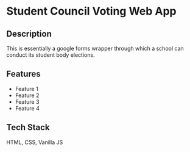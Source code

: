 # Student Council Voting Web App

## Description
This is essentially a google forms wrapper through which a school can conduct its student body elections. 

## Features
- Feature 1
- Feature 2
- Feature 3
- Feature 4

## Tech Stack
HTML, CSS, Vanilla JS
